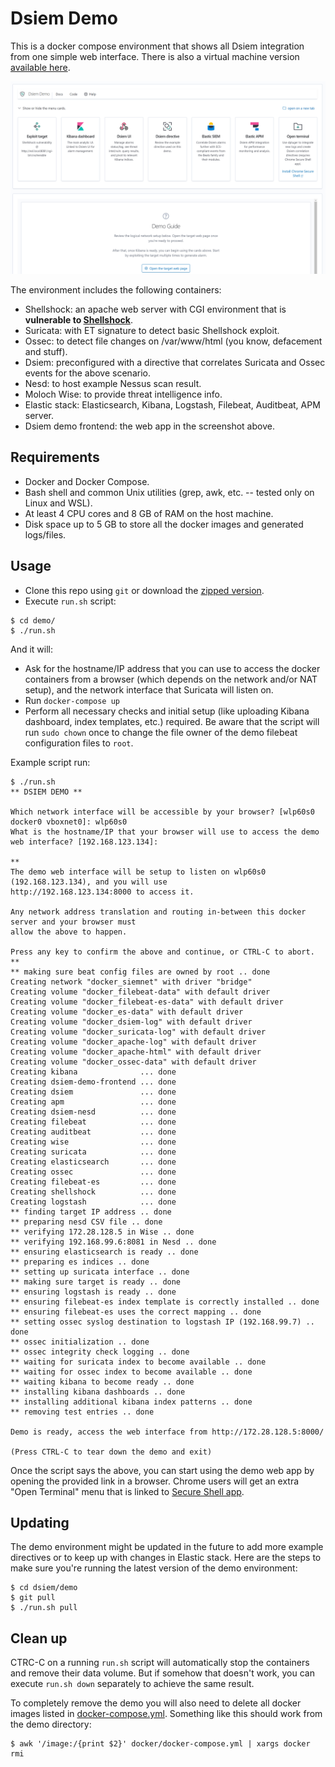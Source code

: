 # Dsiem Demo

This is a docker compose environment that shows all Dsiem integration from one simple web interface. There is also a virtual machine version [available here](vagrant/).

![Demo frontend UI](img/dsiem_demo_frontend.png)

The environment includes the following containers:

- Shellshock: an apache web server with CGI environment that is **vulnerable to [Shellshock](https://nvd.nist.gov/vuln/detail/CVE-2014-6271)**.
- Suricata: with ET signature to detect basic Shellshock exploit.
- Ossec: to detect file changes on /var/www/html (you know, defacement and stuff).
- Dsiem: preconfigured with a directive that correlates Suricata and Ossec events for the above scenario.
- Nesd: to host example Nessus scan result.
- Moloch Wise: to provide threat intelligence info.
- Elastic stack: Elasticsearch, Kibana, Logstash, Filebeat, Auditbeat, APM server.
- Dsiem demo frontend: the web app in the screenshot above.

## Requirements

- Docker and Docker Compose.
- Bash shell and common Unix utilities (grep, awk, etc. -- tested only on Linux and WSL).
- At least 4 CPU cores and 8 GB of RAM on the host machine.
- Disk space up to 5 GB to store all the docker images and generated logs/files.

## Usage

- Clone this repo using `git` or download the [zipped version](https://github.com/defenxor/dsiem/archive/master.zip).
- Execute `run.sh` script:

```shell
$ cd demo/
$ ./run.sh
```

And it will:

- Ask for the hostname/IP address that you can use to access the docker containers from a browser (which depends on the network and/or NAT setup), and the network interface that Suricata will listen on.
- Run `docker-compose up`
- Perform all necessary checks and initial setup (like uploading Kibana dashboard, index templates, etc.) required. Be aware that the script will run `sudo chown` once to change the file owner of the demo filebeat configuration files to `root`.

Example script run:

```shell
$ ./run.sh
** DSIEM DEMO **

Which network interface will be accessible by your browser? [wlp60s0 docker0 vboxnet0]: wlp60s0
What is the hostname/IP that your browser will use to access the demo web interface? [192.168.123.134]:

**
The demo web interface will be setup to listen on wlp60s0 (192.168.123.134), and you will use
http://192.168.123.134:8000 to access it.

Any network address translation and routing in-between this docker server and your browser must
allow the above to happen.

Press any key to confirm the above and continue, or CTRL-C to abort.
**
** making sure beat config files are owned by root .. done
Creating network "docker_siemnet" with driver "bridge"
Creating volume "docker_filebeat-data" with default driver
Creating volume "docker_filebeat-es-data" with default driver
Creating volume "docker_es-data" with default driver
Creating volume "docker_dsiem-log" with default driver
Creating volume "docker_suricata-log" with default driver
Creating volume "docker_apache-log" with default driver
Creating volume "docker_apache-html" with default driver
Creating volume "docker_ossec-data" with default driver
Creating kibana              ... done
Creating dsiem-demo-frontend ... done
Creating dsiem               ... done
Creating apm                 ... done
Creating dsiem-nesd          ... done
Creating filebeat            ... done
Creating auditbeat           ... done
Creating wise                ... done
Creating suricata            ... done
Creating elasticsearch       ... done
Creating ossec               ... done
Creating filebeat-es         ... done
Creating shellshock          ... done
Creating logstash            ... done
** finding target IP address .. done
** preparing nesd CSV file .. done
** verifying 172.28.128.5 in Wise .. done
** verifying 192.168.99.6:8081 in Nesd .. done
** ensuring elasticsearch is ready .. done
** preparing es indices .. done
** setting up suricata interface .. done
** making sure target is ready .. done
** ensuring logstash is ready .. done
** ensuring filebeat-es index template is correctly installed .. done
** ensuring filebeat-es uses the correct mapping .. done
** setting ossec syslog destination to logstash IP (192.168.99.7) .. done
** ossec initialization .. done
** ossec integrity check logging .. done
** waiting for suricata index to become available .. done
** waiting for ossec index to become available .. done
** waiting kibana to become ready .. done
** installing kibana dashboards .. done
** installing additional kibana index patterns .. done
** removing test entries .. done

Demo is ready, access the web interface from http://172.28.128.5:8000/

(Press CTRL-C to tear down the demo and exit)
```

Once the script says the above, you can start using the demo web app by opening the provided link in a browser. Chrome users will get an extra "Open Terminal" menu that is linked to [Secure Shell app](https://chrome.google.com/webstore/detail/secure-shell-app/pnhechapfaindjhompbnflcldabbghjo).

## Updating

The demo environment might be updated in the future to add more example directives or to keep up with changes in Elastic stack. Here are the steps to make sure you're running the latest version of the demo environment:

```shell
$ cd dsiem/demo
$ git pull
$ ./run.sh pull
```

## Clean up

CTRC-C on a running `run.sh` script will automatically stop the containers and remove their data volume. But if somehow that doesn't work, you can execute `run.sh down` separately to achieve the same result.

To completely remove the demo you will also need to delete all docker images listed in [docker-compose.yml](docker/docker-compose.yml). Something like this should work from the demo directory:

```shell
$ awk '/image:/{print $2}' docker/docker-compose.yml | xargs docker rmi
```
